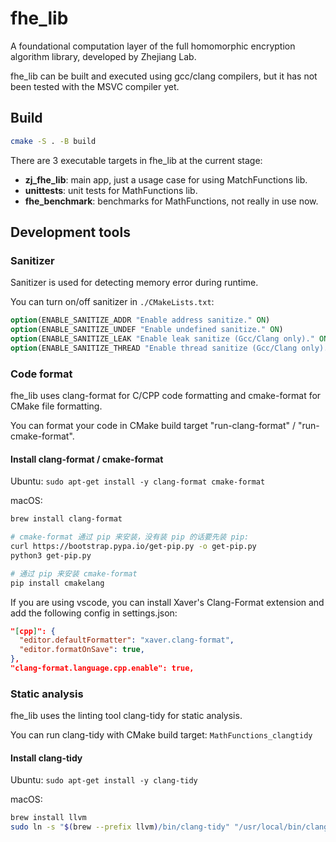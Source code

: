 # fhe_lib

A foundational computation layer of the full homomorphic encryption algorithm library, developed by Zhejiang Lab.

fhe_lib can be built and executed using gcc/clang compilers, but it has not been tested with the MSVC compiler yet.

## Build

```bash
cmake -S . -B build
```

There are 3 executable targets in fhe_lib at the current stage:

- **zj_fhe_lib**: main app, just a usage case for using MatchFunctions lib.
- **unittests**: unit tests for MathFunctions lib.
- **fhe_benchmark**: benchmarks for MathFunctions, not really in use now.

## Development tools

### Sanitizer

Sanitizer is used for detecting memory error during runtime.

You can turn on/off sanitizer in `./CMakeLists.txt`:

```CMake
option(ENABLE_SANITIZE_ADDR "Enable address sanitize." ON)
option(ENABLE_SANITIZE_UNDEF "Enable undefined sanitize." ON)
option(ENABLE_SANITIZE_LEAK "Enable leak sanitize (Gcc/Clang only)." ON)
option(ENABLE_SANITIZE_THREAD "Enable thread sanitize (Gcc/Clang only)." OFF)
```

### Code format

fhe_lib uses clang-format for C/CPP code formatting and cmake-format for CMake file formatting.

You can format your code in CMake build target "run-clang-format" / "run-cmake-format".

#### Install clang-format / cmake-format

Ubuntu: `sudo apt-get install -y clang-format cmake-format`

macOS:

```bash
brew install clang-format

# cmake-format 通过 pip 来安装，没有装 pip 的话要先装 pip: 
curl https://bootstrap.pypa.io/get-pip.py -o get-pip.py
python3 get-pip.py

# 通过 pip 来安装 cmake-format
pip install cmakelang
```

If you are using vscode, you can install Xaver's Clang-Format extension and add the following config in settings.json:

```json
"[cpp]": {
  "editor.defaultFormatter": "xaver.clang-format",
  "editor.formatOnSave": true,
},
"clang-format.language.cpp.enable": true,
```

### Static analysis

fhe_lib uses the linting tool clang-tidy for static analysis.

You can run clang-tidy with CMake build target: `MathFunctions_clangtidy`

#### Install clang-tidy

Ubuntu: `sudo apt-get install -y clang-tidy`

macOS:

```bash
brew install llvm
sudo ln -s "$(brew --prefix llvm)/bin/clang-tidy" "/usr/local/bin/clang-tidy"
```
